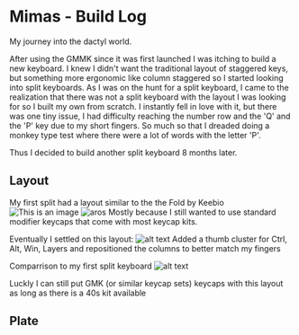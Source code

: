 # Mimas - Build Log

My journey into the dactyl world.

After using the GMMK since it was first launched I was itching to build a new keyboard. I knew I didn't want the traditional layout of staggered
keys, but something more ergonomic like column staggered so I started looking into split keyboards. As I was on the hunt for a split keyboard, I came to the 
realization that there was not a split keyboard with the layout I was looking for so I built my own from scratch. I instantly fell in love with it, but there was 
one tiny issue, I had difficulty reaching the number row and the 'Q' and the 'P' key due to my short fingers. So much so that I dreaded doing a monkey type test
where there were a lot of words with the letter 'P'.

Thus I decided to build another split keyboard 8 months later.

## Layout

My first split had a layout similar to the the Fold by Keebio
![This is an image](https://myoctocat.com/assets/images/base-octocat.svg)
![aros](https://imgur.com/3FrAWM0)
Mostly because I still wanted to use standard modifier keycaps that come with most keycap kits.

Eventually I settled on this layout:
![alt text](http://url/to/img.png)
Added a thumb cluster for Ctrl, Alt, Win, Layers and repositioned the columns to better match my fingers

Comparrison to my first split keyboard
![alt text](http://url/to/img.png)

Luckly I can still put GMK (or similar keycap sets) keycaps with this layout as long as there is a 40s kit available

## Plate


